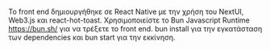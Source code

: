 Το front end δημιουργήθηκε σε React Native με την χρήση του NextUI, Web3.js και react-hot-toast. Χρησιμοποιείστε το Bun Javascript Runtime https://bun.sh/ για να τρέξετε το front end. bun install για την εγκατάσταση των dependencies και bun start για την εκκίνηση.
